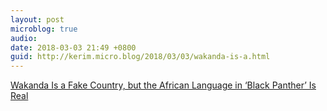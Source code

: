 ```yaml
---
layout: post
microblog: true
audio: 
date: 2018-03-03 21:49 +0800
guid: http://kerim.micro.blog/2018/03/03/wakanda-is-a.html
---
```

[Wakanda Is a Fake Country, but the African Language in ‘Black Panther’ Is Real](https://www.nytimes.com/2018/02/16/us/wakanda-black-panther.html)
